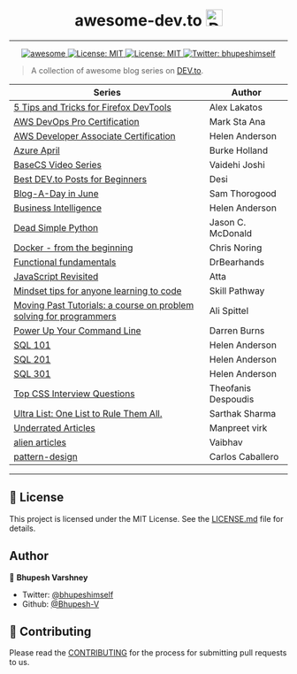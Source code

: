 
<h1 align="center">awesome-dev.to <img src="https://d2fltix0v2e0sb.cloudfront.net/dev-badge.svg" alt="DEV Community" height="30" width="30"></h1>

---

<p align="center">
  
  <a href="https://github.com/topics/awesome">
    <img alt="awesome" src="https://cdn.rawgit.com/sindresorhus/awesome/d7305f38d29fed78fa85652e3a63e154dd8e8829/media/badge.svg" target="_blank" />
  </a>
  <a href="http://makeapullrequest.com">
    <img alt="License: MIT" src="https://img.shields.io/badge/PRs-welcome-brightgreen.svg?style=flat-square" target="_blank" />
  </a>
  <a href="https://github.com/Bhupesh-V/awesome-dev.to/blob/master/LICENSE">
    <img alt="License: MIT" src="https://img.shields.io/apm/l/atomic-design-ui.svg?" target="_blank" />
  </a>
  <a href="https://twitter.com/bhupeshimself">
    <img alt="Twitter: bhupeshimself" src="https://img.shields.io/twitter/follow/bhupeshimself.svg?style=social" target="_blank" />
  </a>
</p>

> A collection of awesome blog series on [DEV.to](https://dev.to/).

| Series | Author |
|--------|--------|
| [5 Tips and Tricks for Firefox DevTools](https://dev.to/lakatos88/5-tips-and-tricks-for-firefox-devtools-page-inspector-2p95) |Alex Lakatos|
| [AWS DevOps Pro Certification](https://dev.to/booyaa/aws-devops-pro-certification-blog-post-series-6hg) |Mark Sta Ana|
| [AWS Developer Associate Certification](https://dev.to/helenanders26/the-journey-to-aws-certification-1bnn) |Helen Anderson|
| [Azure April](https://dev.to/azure/create-an-email-subscription-with-azure-functions-part-1-1m0k) |Burke Holland|
| [BaseCS Video Series](https://dev.to/vaidehijoshi/linked-lists--basecs-video-series--2le8) |Vaidehi Joshi|
| [Best DEV.to Posts for Beginners](https://dev.to/desi/best-dev-to-posts-for-beginners-week-of-march-31-2019-4ngg) |Desi|
| [Blog-A-Day in June](https://dev.to/samthor/rebuild-only-when-necessary-in-node-506e) |Sam Thorogood|
| [Business Intelligence](https://dev.to/helenanders26/thoughts-on-dashboard-design-383d) |Helen Anderson|
| [Dead Simple Python](https://dev.to/codemouse92/introducing-dead-simple-python-563o) |Jason C. McDonald|
| [Docker - from the beginning](https://dev.to/azure/docker---from-the-beginning-part-i-28c6) |Chris Noring|
| [Functional fundamentals](https://dev.to/drbearhands/a-series-on-functional-fundamentals-48mb) |DrBearhands|
| [JavaScript Revisited](https://dev.to/attacomsian/how-to-show-desktop-notifications-using-javascript-5aco) |Atta|
| [Mindset tips for anyone learning to code](https://dev.to/skill_pathway/why-learning-to-code-makes-you-feel-incompetentand-ways-to-combat-it-1ch) |Skill Pathway|
| [Moving Past Tutorials: a course on problem solving for programmers ](https://dev.to/aspittel/moving-past-tutorials-a-course-on-problem-solving-for-programmers-3oa4) |Ali Spittel|
| [Power Up Your Command Line](https://dev.to/_darrenburns/10-tools-to-power-up-your-command-line-4id4) |Darren Burns|
| [SQL 101](https://dev.to/helenanders26/five-sql-tips-2hb) |Helen Anderson|
| [SQL 201](https://dev.to/helenanders26/why-you-should-use-sql-ctes-25lk) |Helen Anderson|
| [SQL 301](https://dev.to/helenanders26/sql-301-why-you-need-sql-window-functions-part-1-6e1) |Helen Anderson|
| [Top CSS Interview Questions](https://dev.to/theodesp/top-css-interview-questions-with-detailed-answers-part-i-5bjh) |Theofanis Despoudis|
| [Ultra List: One List to Rule Them All.](https://dev.to/teamxenox/-ultra-list-one-list-to-rule-them-all-march-19-4p4f) |Sarthak Sharma|
| [Underrated Articles](https://dev.to/teamxenox/underrated-articles-on-devto-last-week-o2l) |Manpreet virk|
| [alien articles](https://dev.to/teamxenox/5-alien-articles-of-the-week-worth-reading--2aom) |Vaibhav|
| [pattern-design](https://dev.to/carlillo/design-patterns---strategy-pattern-in-javascript-2hg3) |Carlos Caballero|

---

## :memo: License

This project is licensed under the MIT License. See the [LICENSE.md](LICENSE) file for details.

## Author

:bust_in_silhouette: **Bhupesh Varshney**

- Twitter: [@bhupeshimself](https://twitter.com/bhupeshimself)
- Github: [@Bhupesh-V](https://github.com/Bhupesh-V)

## :wave: Contributing

Please read the [CONTRIBUTING](CONTRIBUTING.md) for the process for submitting pull requests to us.


